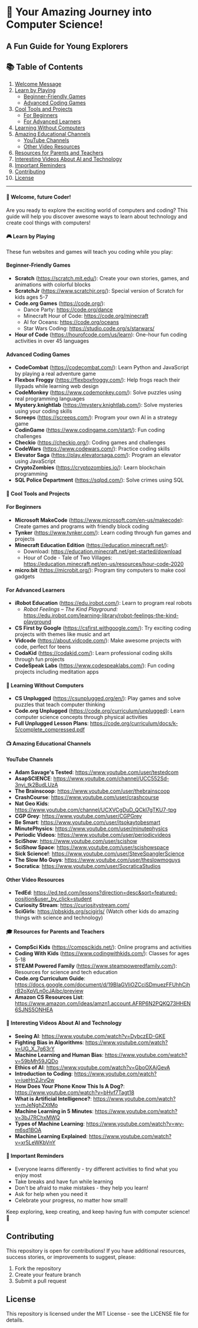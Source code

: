 # 🚀 Your Amazing Journey into Computer Science! 
## A Fun Guide for Young Explorers

## 📚 Table of Contents
1. [Welcome Message](#welcome-future-coder)
2. [Learn by Playing](#learn-by-playing)
   - [Beginner-Friendly Games](#beginner-friendly-games)
   - [Advanced Coding Games](#advanced-coding-games)
3. [Cool Tools and Projects](#cool-tools-and-projects)
   - [For Beginners](#for-beginners)
   - [For Advanced Learners](#for-advanced-learners)
4. [Learning Without Computers](#learning-without-computers)
5. [Amazing Educational Channels](#amazing-educational-channels)
   - [YouTube Channels](#youtube-channels)
   - [Other Video Resources](#other-video-resources)
6. [Resources for Parents and Teachers](#resources-for-parents-and-teachers)
7. [Interesting Videos About AI and Technology](#interesting-videos-about-ai-and-technology)
8. [Important Reminders](#important-reminders)
9. [Contributing](#contributing)
10. [License](#license)

---

#### 👋 Welcome, future Coder!
Are you ready to explore the exciting world of computers and coding? This guide will help you discover awesome ways to learn about technology and create cool things with computers!

#### 🎮 Learn by Playing
These fun websites and games will teach you coding while you play:

#### Beginner-Friendly Games
- **Scratch** (https://scratch.mit.edu/): Create your own stories, games, and animations with colorful blocks
- **ScratchJr** (https://www.scratchjr.org/): Special version of Scratch for kids ages 5-7
- **Code.org Games** (https://code.org/):
  - Dance Party: https://code.org/dance
  - Minecraft Hour of Code: https://code.org/minecraft
  - AI for Oceans: https://code.org/oceans
  - Star Wars Coding: https://studio.code.org/s/starwars/
- **Hour of Code** (https://hourofcode.com/us/learn): One-hour fun coding activities in over 45 languages

#### Advanced Coding Games
- **CodeCombat** (https://codecombat.com/): Learn Python and JavaScript by playing a real adventure game
- **Flexbox Froggy** (https://flexboxfroggy.com/): Help frogs reach their lilypads while learning web design
- **CodeMonkey** (https://www.codemonkey.com/): Solve puzzles using real programming languages
- **Mystery.knightlab** (https://mystery.knightlab.com/): Solve mysteries using your coding skills
- **Screeps** (https://screeps.com/): Program your own AI in a strategy game
- **CodinGame** (https://www.codingame.com/start/): Fun coding challenges
- **Checkio** (https://checkio.org/): Coding games and challenges
- **CodeWars** (https://www.codewars.com/): Practice coding skills
- **Elevator Saga** (https://play.elevatorsaga.com/): Program an elevator using JavaScript
- **CryptoZombies** (https://cryptozombies.io/): Learn blockchain programming
- **SQL Police Department** (https://sqlpd.com/): Solve crimes using SQL

#### 🤖 Cool Tools and Projects

#### For Beginners
- **Microsoft MakeCode** (https://www.microsoft.com/en-us/makecode): Create games and programs with friendly block coding
- **Tynker** (https://www.tynker.com/): Learn coding through fun games and projects
- **Minecraft Education Edition** (https://education.minecraft.net/):
  - Download: https://education.minecraft.net/get-started/download
  - Hour of Code - Tale of Two Villages: https://education.minecraft.net/en-us/resources/hour-code-2020
- **micro:bit** (https://microbit.org/): Program tiny computers to make cool gadgets

#### For Advanced Learners
- **iRobot Education** (https://edu.irobot.com/): Learn to program real robots  
  - *Robot Feelings – The Kind Playground:* https://edu.irobot.com/learning-library/robot-feelings-the-kind-playground
- **CS First by Google** (https://csfirst.withgoogle.com/): Try exciting coding projects with themes like music and art
- **Vidcode** (https://about.vidcode.com/): Make awesome projects with code, perfect for teens
- **CodaKid** (https://codakid.com/): Learn professional coding skills through fun projects
- **CodeSpeak Labs** (https://www.codespeaklabs.com/): Fun coding projects including meditation apps

#### 🎨 Learning Without Computers
- **CS Unplugged** (https://csunplugged.org/en/): Play games and solve puzzles that teach computer thinking
- **Code.org Unplugged** (https://code.org/curriculum/unplugged): Learn computer science concepts through physical activities
- **Full Unplugged Lesson Plans**: https://code.org/curriculum/docs/k-5/complete_compressed.pdf

#### 📺 Amazing Educational Channels

#### YouTube Channels
- **Adam Savage's Tested**: https://www.youtube.com/user/testedcom
- **AsapSCIENCE**: https://www.youtube.com/channel/UCC552Sd-3nyi_tk2BudLUzA
- **The Brainscoop**: https://www.youtube.com/user/thebrainscoop
- **CrashCourse**: https://www.youtube.com/user/crashcourse
- **Nat Geo Kids**: https://www.youtube.com/channel/UCXVCgDuD_QCkI7gTKU7-tpg
- **CGP Grey**: https://www.youtube.com/user/CGPGrey
- **Be Smart**: https://www.youtube.com/user/itsokaytobesmart
- **MinutePhysics**: https://www.youtube.com/user/minutephysics
- **Periodic Videos**: https://www.youtube.com/user/periodicvideos
- **SciShow**: https://www.youtube.com/user/scishow
- **SciShow Space**: https://www.youtube.com/user/scishowspace
- **Sick Science!**: https://www.youtube.com/user/SteveSpanglerScience
- **The Slow Mo Guys**: https://www.youtube.com/user/theslowmoguys
- **Socratica**: https://www.youtube.com/user/SocraticaStudios

#### Other Video Resources
- **TedEd**: https://ed.ted.com/lessons?direction=desc&sort=featured-position&user_by_click=student
- **Curiosity Stream**: https://curiositystream.com/
- **SciGirls**: https://pbskids.org/scigirls/ (Watch other kids do amazing things with science and technology)

#### 🎓 Resources for Parents and Teachers
- **CompSci Kids** (https://compscikids.net/): Online programs and activities
- **Coding With Kids** (https://www.codingwithkids.com/): Classes for ages 5-18
- **STEAM Powered Family** (https://www.steampoweredfamily.com/): Resources for science and tech education
- **Code.org Curriculum Guide**: https://docs.google.com/document/d/19BIaGVliOZCciSDmuezFFUhhCjhrB2oXpVLn0cJAibc/preview
- **Amazon CS Resources List**: https://www.amazon.com/ideas/amzn1.account.AFRP6N2PQKQ73HHEN6SJNS5ONHEA

#### 🎥 Interesting Videos About AI and Technology
- **Seeing AI**: https://www.youtube.com/watch?v=DybczED-GKE
- **Fighting Bias in Algorithms**: https://www.youtube.com/watch?v=UG_X_7g63rY
- **Machine Learning and Human Bias**: https://www.youtube.com/watch?v=59bMh59JQDo
- **Ethics of AI**: https://www.youtube.com/watch?v=GboOXAjGevA
- **Introduction to Coding**: https://www.youtube.com/watch?v=iueHn2JrvQw
- **How Does Your Phone Know This Is A Dog?**: https://www.youtube.com/watch?v=bHvf7Tagt18
- **What is Artificial Intelligence?**: https://www.youtube.com/watch?v=mJeNghZXtMo
- **Machine Learning in 5 Minutes**: https://www.youtube.com/watch?v=3bJ7RChxMWQ
- **Types of Machine Learning**: https://www.youtube.com/watch?v=wy-m6sd1BOA
- **Machine Learning Explained**: https://www.youtube.com/watch?v=xr5LeWKbVnY

#### 🌟 Important Reminders
- Everyone learns differently - try different activities to find what you enjoy most
- Take breaks and have fun while learning
- Don't be afraid to make mistakes - they help you learn!
- Ask for help when you need it
- Celebrate your progress, no matter how small!

Keep exploring, keep creating, and keep having fun with computer science! 🚀

## Contributing

This repository is open for contributions! If you have additional resources, success stories, or improvements to suggest, please:

1. Fork the repository
2. Create your feature branch
3. Submit a pull request

## License

This repository is licensed under the MIT License - see the LICENSE file for details.
